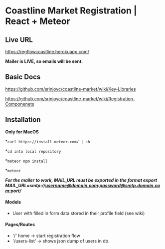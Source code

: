 # Coastline Market Registration | React + Meteor

## Live URL

https://regflowcoastline.herokuapp.com/

**Mailer is LIVE, so emails will be sent.**

## Basic Docs

https://github.com/srinjoyc/coastline-market/wiki/Key-Libraries

https://github.com/srinjoyc/coastline-market/wiki/Registration-Componenets


## Installation
**Only for MacOS**

*`curl https://install.meteor.com/ | sh`

*`cd into local repository`

*`meteor npm install`

*`meteor`

***For the mailer to work, MAIL_URL must be exported in the format export MAIL_URL=smtp://username@domain.com:password@smtp.domain.com:port/***


#### Models
- User with filled in form data stored in their profile field (see wiki)

#### Pages/Routes
- '/' home -> start registration flow
- '/users-list' -> shows json dump of users in db.
